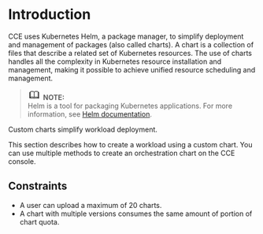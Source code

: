 # Introduction<a name="cce_01_0191"></a>

CCE uses Kubernetes Helm, a package manager, to simplify deployment and management of packages \(also called charts\). A chart is a collection of files that describe a related set of Kubernetes resources. The use of charts handles all the complexity in Kubernetes resource installation and management, making it possible to achieve unified resource scheduling and management.

>![](public_sys-resources/icon-note.gif) **NOTE:**   
>Helm is a tool for packaging Kubernetes applications. For more information, see  [Helm documentation](https://helm.sh/).  

Custom charts simplify workload deployment.

This section describes how to create a workload using a custom chart. You can use multiple methods to create an orchestration chart on the CCE console.

## Constraints<a name="section148624339590"></a>

-   A user can upload a maximum of 20 charts.
-   A chart with multiple versions consumes the same amount of portion of chart quota.

